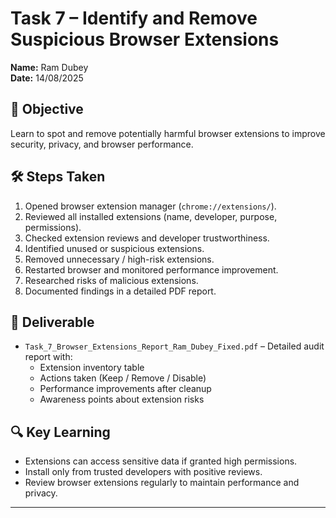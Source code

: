 # Task 7 – Identify and Remove Suspicious Browser Extensions

**Name:** Ram Dubey  
**Date:** 14/08/2025  

## 📌 Objective
Learn to spot and remove potentially harmful browser extensions to improve security, privacy, and browser performance.

## 🛠 Steps Taken
1. Opened browser extension manager (`chrome://extensions/`).
2. Reviewed all installed extensions (name, developer, purpose, permissions).
3. Checked extension reviews and developer trustworthiness.
4. Identified unused or suspicious extensions.
5. Removed unnecessary / high-risk extensions.
6. Restarted browser and monitored performance improvement.
7. Researched risks of malicious extensions.
8. Documented findings in a detailed PDF report.

## 📄 Deliverable
- `Task_7_Browser_Extensions_Report_Ram_Dubey_Fixed.pdf` – Detailed audit report with:
  - Extension inventory table
  - Actions taken (Keep / Remove / Disable)
  - Performance improvements after cleanup
  - Awareness points about extension risks

## 🔍 Key Learning
- Extensions can access sensitive data if granted high permissions.
- Install only from trusted developers with positive reviews.
- Review browser extensions regularly to maintain performance and privacy.

---
